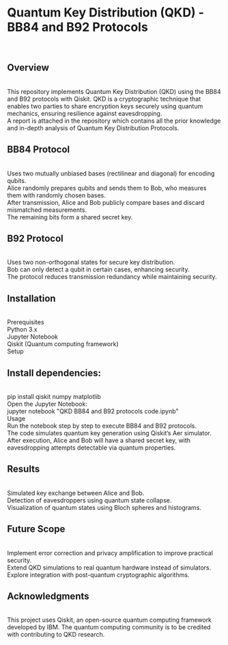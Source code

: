 <h1>Quantum Key Distribution (QKD) - BB84 and B92 Protocols </h1>
<Br>
<h2>Overview </h2>
<Br>
This repository implements Quantum Key Distribution (QKD) using the BB84 and B92 protocols with Qiskit. QKD is a cryptographic technique that enables two parties to share encryption keys securely using quantum mechanics, ensuring resilience against eavesdropping.
<Br>
A report is attached in the repository which contains all the prior knowledge and in-depth analysis of Quantum Key Distribution Protocols.
<h2>BB84 Protocol</h2>
<Br>
Uses two mutually unbiased bases (rectilinear and diagonal) for encoding qubits.
<Br>
Alice randomly prepares qubits and sends them to Bob, who measures them with randomly chosen bases.
<Br>
After transmission, Alice and Bob publicly compare bases and discard mismatched measurements.
<Br>
The remaining bits form a shared secret key.
<Br>
<h2>B92 Protocol</h2>
<Br>
Uses two non-orthogonal states for secure key distribution.
<Br>
Bob can only detect a qubit in certain cases, enhancing security.
<Br>
The protocol reduces transmission redundancy while maintaining security.
<Br>
<h2>Installation</h2>
<Br>
Prerequisites
<Br>
Python 3.x
<Br>
Jupyter Notebook
<Br>
Qiskit (Quantum computing framework)
<Br>
Setup
<Br>

<h2>Install dependencies:</h2>
<Br>
pip install qiskit numpy matplotlib
<Br>
Open the Jupyter Notebook:
<Br>
jupyter notebook "QKD BB84 and B92 protocols code.ipynb"
<Br>
Usage
<Br>
Run the notebook step by step to execute BB84 and B92 protocols.
<Br>
The code simulates quantum key generation using Qiskit’s Aer simulator.
<Br>
After execution, Alice and Bob will have a shared secret key, with eavesdropping attempts detectable via quantum properties.
<Br>
<h2>Results</h2>
<Br>
Simulated key exchange between Alice and Bob.
<Br>
Detection of eavesdroppers using quantum state collapse.
<Br>
Visualization of quantum states using Bloch spheres and histograms.
<Br>
<h2>Future Scope</h2>
<Br>
Implement error correction and privacy amplification to improve practical security.
<Br>
Extend QKD simulations to real quantum hardware instead of simulators.
<Br>
Explore integration with post-quantum cryptographic algorithms.
<Br>
<h2>Acknowledgments</h2>
<Br>
This project uses Qiskit, an open-source quantum computing framework developed by IBM. The quantum computing community is to be credited with contributing to QKD research.

